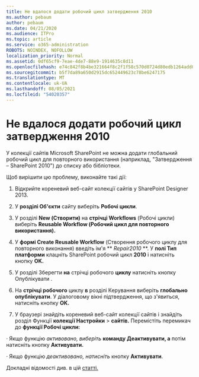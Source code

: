 ```yaml
---
title: Не вдалося додати робочий цикл затвердження 2010
ms.author: pebaum
author: pebaum
ms.date: 04/21/2020
ms.audience: ITPro
ms.topic: article
ms.service: o365-administration
ROBOTS: NOINDEX, NOFOLLOW
localization_priority: Normal
ms.assetid: 0df65cf9-7eae-4de7-88e9-1914635c8d11
ms.openlocfilehash: e74c842f8b4be321664f8c2f1f58c570d0724d80edb1264add0647bf313bc82f
ms.sourcegitcommit: b5f7da89a650d2915dc652449623c78be6247175
ms.translationtype: MT
ms.contentlocale: uk-UA
ms.lasthandoff: 08/05/2021
ms.locfileid: "54020357"
---
```

# <a name="unable-to-add-2010-approval-workflow"></a>Не вдалося додати робочий цикл затвердження 2010

У колекції сайтів Microsoft SharePoint не можна додати глобальний робочий цикл для повторного використання (наприклад, "Затвердження – SharePoint 2010") до списку або бібліотеки.
  
Щоб вирішити цю проблему, виконайте такі дії: 
  
1. Відкрийте кореневий веб-сайт колекції сайтів у SharePoint Designer 2013.
  
2. У **розділі Об'єкти** сайту виберіть **Робочі цикли**. 
  
3. У розділі **New (Створити)** на **стрічці Workflows** (Робочі цикли) виберіть **Reusable Workflow (Робочий цикл для повторного використання).** 
  
4. У **формі Create Reusable Workflow** (Створення робочого циклу для повторного виконання) введіть ім'я ** *Repair2010* **. У **полі Тип платформи** клацніть SharePoint робочий цикл **2010** і натисніть кнопку **OK.** 
  
1. У розділі Зберегти **на** стрічці робочого **циклу** натисніть кнопку Опублікувати .  
  
2. На **стрічці робочого** циклу **в** розділі Керування виберіть **глобально опублікувати**. У діалоговому вікні підтвердження, що з'явиться, натисніть кнопку **OK.** 
  
3. У браузері знайдіть кореневий веб-сайт колекції сайтів і знайдіть розділ Функції **колекції Настройки** \> **сайтів.** Перемістіть перемикач до **функції Робочі цикли:** 
  
· Якщо функцію *активовано, виберіть* **команду Деактивувати, а** потім натисніть кнопку **Активувати.** 
  
· Якщо функцію  *деактивовано, натисніть*  кнопку **Активувати**. 
  
Докладні відомості див. в цій [статті.](https://go.microsoft.com/fwlink/?linkid=2047770&amp;clcid=0x409)
  


